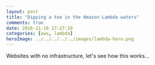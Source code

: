 ```yaml
---
layout: post
title: "Dipping a toe in the Amazon Lambda waters"
comments: true
date: 2016-11-16 17:27:19
categories: [aws, lambda]
heroImage: ../../../../../images/lambda-hero.png
---
```


Websites with no infrastructure, let's see how this works...
